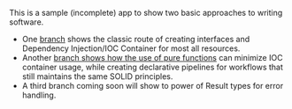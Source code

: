 This is a sample (incomplete) app to show two basic approaches to writing software.  
- One [branch](https://github.com/jenningstcj/TylersPizzaChain/tree/1-ObjectOrientedProgrammingStyle) shows the classic route of creating interfaces and Dependency Injection/IOC Container for most all resources.  
- Another [branch shows how the use of pure functions](https://github.com/jenningstcj/TylersPizzaChain/tree/2-PureFunctions) can minimize IOC container usage, while creating declarative pipelines for workflows that still maintains the same SOLID principles.
- A third branch coming soon will show to power of Result types for error handling.